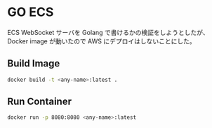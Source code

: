 # GO ECS

ECS WebSocket サーバを Golang で書けるかの検証をしようとしたが、Docker image が動いたので AWS にデプロイはしないことにした。

## Build Image

```sh
docker build -t <any-name>:latest .
```

## Run Container

```sh
docker run -p 8080:8080 <any-name>:latest
```
